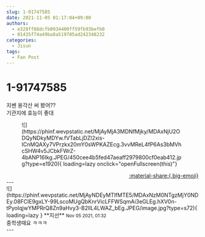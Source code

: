 ```yaml
---
slug: 1-91747585
date: 2021-11-05 01:17:04+09:00
authors:
  - e328ff88dcfb0934400ff59fb93befb0
  - 01435f74a49ba8a519705ad242348232
categories:
  - Jisun
tags:
  - Fan Post
---
```


# 1-91747585

<div class="post-container" markdown="1">
<div class="content-container md-sidebar__scrollwrap" markdown="1">

지쎈 용각산 써 봤어??<br>기관지에 효능이 좋대
<figure markdown="1">
![](https://phinf.wevpstatic.net/MjAyMjA3MDNfMjky/MDAxNjU2ODQyNDkyMDYw.fVTabLjDZl2xis-ICnMQAXy7VPrzkx20mY0sWPKAZEcg.3vvMReL4fP6As3bMVhcSHW4v5JCbkFWrZ-4bANP16Ikg.JPEG/450cee4b5fed47aeaff2979800cf0eab412.jpg?type=e1920){ loading=lazy onclick="openFullscreen(this)"}
</figure>


</div>
</div>

<div style="text-align: right;" markdown="1">
<a href="https://weverse.io/fromis9/fanpost/1-91747585" style="text-align: right;">:material-share:{.big-emoji}</a>
</div>
---

<div class="comments-container md-sidebar__scrollwrap" markdown="1">
<div class="comment" markdown="1">
<div class='id-container' markdown="1">
![](https://phinf.wevpstatic.net/MjAyNDEyMTlfMTE5/MDAxNzM0NTgzMjY0NDEy.08FClE9gxLY-99LscoMUgQbKnrVicLFFWSqmAi3eGLEg.hXV0n-tPyoIqjwYMPRrQ8Zn9aHvy3-B2llL4LWAZ_bEg.JPEG/image.jpg?type=s72){ loading=lazy }
**<span class="artist">지선</span>** <small>Nov 05 2021, 01:32</small><br>
</div>
<div class='comment-body' markdown="1">
중학생때요 ㅋㅋㅋ
</div>
</div>
</div>
---
